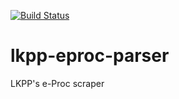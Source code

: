 [![Build Status](https://travis-ci.org/KodeKreatif/lkpp-eproc-parser.svg)](https://travis-ci.org/KodeKreatif/lkpp-eproc-parser)

# lkpp-eproc-parser

LKPP's e-Proc scraper
